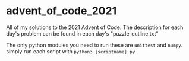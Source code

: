 # advent_of_code_2021
All of my solutions to the 2021 Advent of Code. The description for each day's problem can be found in each day's "puzzle_outline.txt"

The only python modules you need to run these are `unittest` and `numpy`. simply run each script with `python3 [scriptname].py`.
